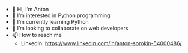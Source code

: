 - 👋 Hi, I’m Anton
- 👀 I’m interested in Python programming
- 🌱 I’m currently learning Python
- 💞️ I’m looking to collaborate on web developers
- 📫 How to reach me 
  - LinkedIn: https://www.linkedin.com/in/anton-sorokin-54000486/
<!---
saiinc/saiinc is a ✨ special ✨ repository because its `README.md` (this file) appears on your GitHub profile.
You can click the Preview link to take a look at your changes.
--->
